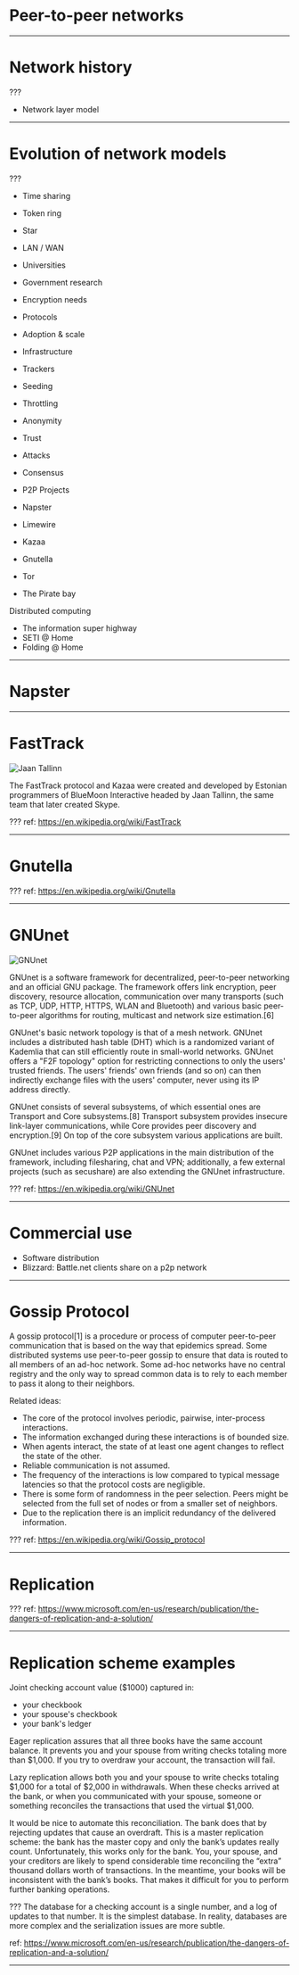 # Peer-to-peer networks

---
# Network history

???
* Network layer model
---
# Evolution of network models
???
* Time sharing
* Token ring
* Star
* LAN / WAN
* Universities
* Government research
* Encryption needs
* Protocols
* Adoption & scale
* Infrastructure
* Trackers
* Seeding
* Throttling
* Anonymity
* Trust
* Attacks
* Consensus

* P2P Projects
 * Napster
 * Limewire
 * Kazaa
 * Gnutella
 * Tor
 * The Pirate bay

Distributed computing
* The information super highway
* SETI @ Home
* Folding @ Home

---
# Napster

---
# FastTrack

![Jaan Tallinn](../media/headhshot-Jaan-Tallinn.png)

The FastTrack protocol and Kazaa were created and developed by Estonian programmers of BlueMoon Interactive headed by Jaan Tallinn, the same team that later created Skype.

???
ref: https://en.wikipedia.org/wiki/FastTrack

---
# Gnutella

???
ref: https://en.wikipedia.org/wiki/Gnutella

---
# GNUnet

![GNUnet](../media/logo-gnunet.png)

GNUnet is a software framework for decentralized, peer-to-peer networking and an official GNU package. The framework offers link encryption, peer discovery, resource allocation, communication over many transports (such as TCP, UDP, HTTP, HTTPS, WLAN and Bluetooth) and various basic peer-to-peer algorithms for routing, multicast and network size estimation.[6]

GNUnet's basic network topology is that of a mesh network. GNUnet includes a distributed hash table (DHT) which is a randomized variant of Kademlia that can still efficiently route in small-world networks. GNUnet offers a "F2F topology" option for restricting connections to only the users' trusted friends. The users' friends' own friends (and so on) can then indirectly exchange files with the users' computer, never using its IP address directly.

GNUnet consists of several subsystems, of which essential ones are Transport and Core subsystems.[8] Transport subsystem provides insecure link-layer communications, while Core provides peer discovery and encryption.[9] On top of the core subsystem various applications are built.

GNUnet includes various P2P applications in the main distribution of the framework, including filesharing, chat and VPN; additionally, a few external projects (such as secushare) are also extending the GNUnet infrastructure.

???
ref: https://en.wikipedia.org/wiki/GNUnet

---
# Commercial use

* Software distribution
 * Blizzard: Battle.net clients share on a p2p network

---
# Gossip Protocol

A gossip protocol[1] is a procedure or process of computer peer-to-peer communication that is based on the way that epidemics spread. Some distributed systems use peer-to-peer gossip to ensure that data is routed to all members of an ad-hoc network. Some ad-hoc networks have no central registry and the only way to spread common data is to rely to each member to pass it along to their neighbors.

Related ideas:
* The core of the protocol involves periodic, pairwise, inter-process interactions.
* The information exchanged during these interactions is of bounded size.
* When agents interact, the state of at least one agent changes to reflect the state of the other.
* Reliable communication is not assumed.
* The frequency of the interactions is low compared to typical message latencies so that the protocol costs are negligible.
* There is some form of randomness in the peer selection. Peers might be selected from the full set of nodes or from a smaller set of neighbors.
* Due to the replication there is an implicit redundancy of the delivered information.


???
ref: https://en.wikipedia.org/wiki/Gossip_protocol

---
# Replication

???
ref: https://www.microsoft.com/en-us/research/publication/the-dangers-of-replication-and-a-solution/

---
# Replication scheme examples

Joint checking account
value ($1000) captured in:
* your checkbook
* your spouse's checkbook
* your bank's ledger

Eager replication assures that all three books have the same account balance.  It prevents you and your spouse from writing checks totaling more than $1,000.  If you try to overdraw your account, the transaction will fail.  

Lazy replication allows both you and your spouse to write checks totaling $1,000 for a total of $2,000 in withdrawals.  When these checks arrived at the bank, or when you communicated with your spouse, someone or something reconciles the transactions that used the virtual $1,000.  

It would be nice to automate this reconciliation.  The bank does that by rejecting updates that cause an overdraft.  This is a master replication scheme:  the bank has the master copy and only the bank’s updates really count.  Unfortunately, this works only for the bank.  You, your spouse, and your creditors are likely to spend considerable time reconciling the “extra” thousand dollars worth of transactions.  In the meantime, your books will be inconsistent with the bank’s books.  That makes it difficult for you to perform further banking operations.

???
The database for a checking account is a single number, and a log of updates to that number.  It is the simplest database.  In reality, databases are more complex and the serialization issues are more subtle.

ref: https://www.microsoft.com/en-us/research/publication/the-dangers-of-replication-and-a-solution/

---
